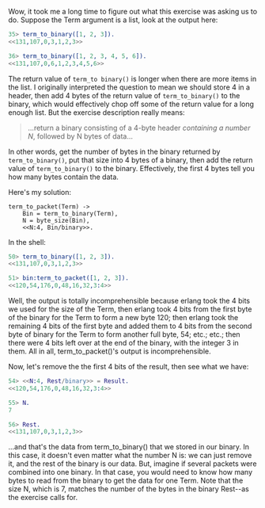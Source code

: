 Wow, it took me a long time to figure out what this exercise was asking us to do. Suppose the Term argument is a list, look at the output here:

```erlang
35> term_to_binary([1, 2, 3]).
<<131,107,0,3,1,2,3>>

36> term_to_binary([1, 2, 3, 4, 5, 6]).
<<131,107,0,6,1,2,3,4,5,6>>
```

The return value of `term_to binary()` is longer when there are more items in the list.  I originally interpreted the question to mean we should store 4 in a header, then add 4 bytes of the return value of `term_to_binary()` to the binary, which would effectively chop off some of the return value for a long enough list.  But the exercise description really means:

> ...return a binary consisting of a 4-byte header *containing a number N*, followed by N bytes of data...

In other words, get the number of bytes in the binary returned by `term_to_binary()`, put that size into 4 bytes of a binary, then add the return value of `term_to_binary()` to the binary.  Effectively, the first 4 bytes tell you how many bytes contain the data.

Here's my solution:
```
term_to_packet(Term) ->
    Bin = term_to_binary(Term),
    N = byte_size(Bin),
    <<N:4, Bin/binary>>.
```

In the shell:
```erlang
50> term_to_binary([1, 2, 3]).   
<<131,107,0,3,1,2,3>>

51> bin:term_to_packet([1, 2, 3]).
<<120,54,176,0,48,16,32,3:4>>
```
Well, the output is totally incomprehensible because erlang took the 4 bits we used for the size of the Term, then erlang took 4 bits from the first byte of the binary for the Term to form a new byte 120; then erlang took the remaining 4 bits of the first byte and added them to 4 bits from the second byte of binary for the Term to form another full byte, 54; etc.; etc.; then there were 4 bits left over at the end of the binary, with the integer 3 in them.  All in all, term_to_packet()'s output is incomprehensible.  

Now, let's remove the the first 4 bits of the result, then see what we have:

```erlang
54> <<N:4, Rest/binary>> = Result.
<<120,54,176,0,48,16,32,3:4>>

55> N.  
7

56> Rest.
<<131,107,0,3,1,2,3>>
```

...and that's the data from term_to_binary() that we stored in our binary.  In this case, it doesn't even matter what the number N is: we can just remove it, and the rest of the binary is our data.  But, imagine if several packets were combined into one binary.  In that case, you would need to know how many bytes to read from the binary to get the data for one Term.  Note that the size N, which is 7, matches the number of the bytes in the binary Rest--as the exercise calls for.
